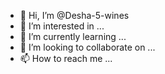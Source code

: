 - 👋 Hi, I’m @Desha-5-wines
- 👀 I’m interested in ...
- 🌱 I’m currently learning ...
- 💞️ I’m looking to collaborate on ...
- 📫 How to reach me ...

<!---
Desha-5-wines/Desha-5-wines is a ✨ special ✨ repository because its `README.md` (this file) appears on your GitHub profile.
You can click the Preview link to take a look at your changes.
--->
